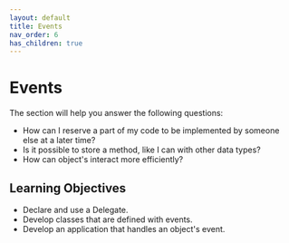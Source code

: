 ```yaml
---
layout: default
title: Events
nav_order: 6
has_children: true
---
```


# Events

The section will help you answer the following questions:

* How can I reserve a part of my code to be implemented by someone else at a later time?
* Is it possible to store a method, like I can with other data types?
* How can object's interact more efficiently?

## Learning Objectives

* Declare and use a Delegate.
* Develop classes that are defined with events.
* Develop an application that handles an object's event.